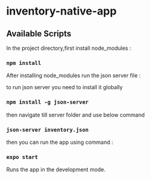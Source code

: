 # inventory-native-app
## Available Scripts

In the project directory,first install node_modules :

### `npm install`

After installing node_modules run the json server file :

to run json server you need to install it globally

### `npm install -g json-server`

then navigate till server folder and use below command

### `json-server inventory.json`

then you can run the app using command :

### `expo start`

Runs the app in the development mode.<br />

